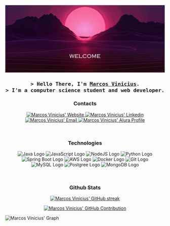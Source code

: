 <!-- Banner -->
<div align="center">
  <img src="./Welcome Banner.png" alt="welcome" border="0" al>
</div>

<!-- Intro  -->
<h3 align="center">
  <samp>&gt; Hello There, I'm
    <b>
        <a href="https://marcosviniciusdev.com" target="_blank">Marcos Vinicius</a>.
    </b><br>
    &gt; I'm a computer science student and web developer.
  </samp>
</h3>

<h3 align="center">Contacts</h3>
<p align="center">
  <a href="https://marcosviniciusdev.com" target="_blank">
    <img src="https://img.shields.io/badge/website-000000?style=for-the-badge&logo=About.me&logoColor=E94D5F" alt="Marcos Vinicius' Website"/>
  </a>
  <a href="https://linkedin.com/in/devmarcosvinicius" target="_blank">
    <img src="https://img.shields.io/badge/-LinkedIn-000?style=for-the-badge&logo=linkedin&logoColor=30A3DC" alt="Marcos Vinicius' Linkedin"/>
  </a>
  <a href="mailto:contato@marcosviniciusdev.com" target="_blank">
    <img src="https://img.shields.io/badge/-Email-000?style=for-the-badge&logo=gmail&logoColor=E94D5F" alt="Marcos Vinicius' Email"/>
  </a>
  <a href="https://alura.com.br/user/devmarcosvinicius" target="_blank">
    <img src="https://img.shields.io/badge/-My%20Alura%20Profile-000?style=for-the-badge&logoColor=30A3DC" alt="Marcos Vinicius' Alura Profile"/>
  </a>
</p>
<br>

<h3 align="center">Technologies</h3>
<p align="center">
    <img src="https://img.shields.io/badge/Java-000?style=for-the-badge&logo=openjdk&logoColor=E94D5F" alt="Java Logo">
    <img src="https://img.shields.io/badge/JavaScript-000?style=for-the-badge&logo=javascript&logoColor=30A3DC" alt="JavaScript Logo">
    <img src="https://img.shields.io/badge/Node.JS-000?style=for-the-badge&logo=node.js&logoColor=E94D5F" alt="NodeJS Logo">
    <img src="https://img.shields.io/badge/Python-000?style=for-the-badge&logo=python&logoColor=30A3DC" alt="Python Logo"><br>
    <img src="https://img.shields.io/badge/Springboot-000?style=for-the-badge&logo=springboot&logoColor=30A3DC" alt="Spring Boot Logo">
    <img src="https://img.shields.io/badge/AWS-000?style=for-the-badge&logo=amazon-aws&logoColor=E94D5F" alt="AWS Logo">
    <img src="https://img.shields.io/badge/Docker-000?style=for-the-badge&logo=docker&logoColor=30A3DC" alt="Docker Logo">
    <img src="https://img.shields.io/badge/Git-000?style=for-the-badge&logo=git&logoColor=E94D5F" alt="Git Logo"><br>
    <img src="https://img.shields.io/badge/MySQL-000?style=for-the-badge&logo=mysql&logoColor=E94D5F" alt="MySQL Logo">
    <img src="https://img.shields.io/badge/Postgresql-000?style=for-the-badge&logo=postgresql&logoColor=30A3DC" alt="Postgree Logo">
    <img src="https://img.shields.io/badge/MongoDB-000?style=for-the-badge&logo=mongodb&logoColor=E94D5F" alt="MongoDB Logo">
</p>
<br>

<h3 align="center">Github Stats</h3>
<p align="center">
  <a href="https://github.com/demarcosvinicius" target="_blank">
    <img src="https://github-readme-streak-stats.herokuapp.com/?user=devmarcosvinicius&theme=radical&border=7F3FBF&background=0D1117" alt="Marcos Vinicius' GitHub streak"/>
  </a>
</p>
<p align="center">
  <a href="https://github.com/devmarcosvinicius" target="_blank">
    <img src="https://github-profile-summary-cards.vercel.app/api/cards/profile-details?username=devmarcosvinicius&theme=radical" alt="Marcos Vinicius' GitHub Contribution"/>
  </a>
</p>
<!-- <a> 
  <a href="https://github.com/devmarcosvinicius" target="_blank"><img alt="Marcos Vinicius' Github Stats" src="https://denvercoder1-github-readme-stats.vercel.app/api?username=devmarcosvinicius&show_icons=true&count_private=true&theme=react&border_color=7F3FBF&bg_color=0D1117&title_color=F85D7F&icon_color=F8D866" height="192px" width="49.5%"/></a>
  <a href="https://github.com/devmarcosvinicius" target="_blank"><img alt="Marcos Vinicius' Top Languages" src="https://denvercoder1-github-readme-stats.vercel.app/api/top-langs/?username=devmarcosvinicius&langs_count=8&layout=compact&theme=react&border_color=7F3FBF&bg_color=0D1117&title_color=F85D7F&icon_color=F8D866" height="192px" width="49.5%"/></a>
  <br/>
</a> -->

![Marcos Vinicius' Graph](https://github-readme-activity-graph.vercel.app/graph?username=devmarcosvinicius&custom_title=Marcos%20Vinicius'%20GitHub%20Activity%20Graph&bg_color=0D1117&color=7F3FBF&line=7F3FBF&point=7F3FBF&area_color=FFFFFF&title_color=FFFFFF&area=true)
